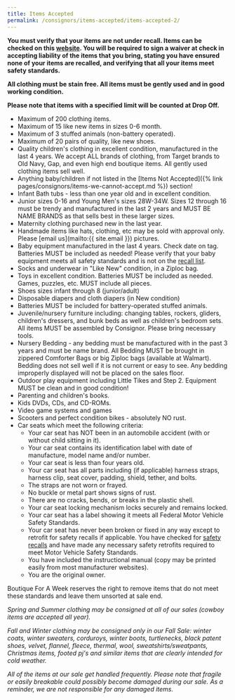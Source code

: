 ```yaml
---
title: Items Accepted
permalink: /consignors/items-accepted/items-accepted-2/
---
```


**You must verify that your items are not under recall. Items can be checked on this [website](https://www.cpsc.gov/Recalls). You will be required to sign a waiver at check in accepting liability of the items that you bring, stating you have ensured none of your items are recalled, and verifying that all your items meet safety standards.**

**All clothing must be stain free. All items must be gently used and in good working condition.**

**Please note that items with a specified limit will be counted at Drop Off.**

* Maximum of 200 clothing items.
* Maximum of 15 like new items in sizes 0-6 month.
* Maximum of 3 stuffed animals (non-battery operated).
* Maximum of 20 pairs of quality, like new shoes.
* Quality children's clothing in excellent condition, manufactured in the last 4 years. We accept ALL brands of clothing, from Target brands to Old Navy, Gap, and even high end boutique items. All gently used clothing items sell well.
* Anything baby/children if not listed in the [Items Not Accepted]({% link pages/consignors/items-we-cannot-accept.md %}) section!
* Infant Bath tubs - less than one year old and in excellent condition.
* Junior sizes 0-16 and Young Men's sizes 28W-34W. Sizes 12 through 16 must be trendy and manufactured in the last 2 years and MUST BE NAME BRANDS as that sells best in these larger sizes.
* Maternity clothing purchased new in the last year.
* Handmade items like hats, clothing, etc may be sold with approval only. Please [email us](mailto:{{ site.email }}) pictures.
* Baby equipment manufactured in the last 4 years. Check date on tag. Batteries MUST be included as needed! Please verify that your baby equipment meets all safety standards and is not on the [recall list](https://www.cpsc.gov/Recalls "Government Recall List").
* Socks and underwear in "Like New" condition, in a Ziploc bag.
* Toys in excellent condition. Batteries MUST be included as needed. Games, puzzles, etc. MUST include all pieces.
* Shoes sizes infant through 8 (junior/adult)
* Disposable diapers and cloth diapers (in New condition)
* Batteries MUST be included for battery-operated stuffed animals.
* Juvenile/nursery furniture including: changing tables, rockers, gliders, children's dressers, and bunk beds as well as children's bedroom sets. All items MUST be assembled by Consignor. Please bring necessary tools.
* Nursery Bedding - any bedding must be manufactured with in the past 3 years and must be name brand. All Bedding MUST be brought in zippered Comforter Bags or big Ziploc bags (available at Walmart). Bedding does not sell well if it is not current or easy to see. Any bedding improperly displayed will not be placed on the sales floor.
* Outdoor play equipment including Little Tikes and Step 2\. Equipment MUST be clean and in good condition!
* Parenting and children's books.
* Kids DVDs, CDs, and CD-ROMs.
* Video game systems and games
* Scooters and perfect condition bikes - absolutely NO rust.
* Car seats which meet the following criteria:
    * Your car seat has NOT been in an automobile accident (with or without child sitting in it).
    * Your car seat contains its identification label with date of manufacture, model name and/or number.
    * Your car seat is less than four years old.
    * Your car seat has all parts including (if applicable) harness straps, harness clip, seat cover, padding, shield, tether, and bolts.
    * The straps are not worn or frayed.
    * No buckle or metal part shows signs of rust.
    * There are no cracks, bends, or breaks in the plastic shell.
    * Your car seat locking mechanism locks securely and remains locked.
    * Your car seat has a label showing it meets all Federal Motor Vehicle Safety Standards.
    * Your car seat has never been broken or fixed in any way except to retrofit for safety recalls if applicable. You have checked for [safety recalls](https://www.nhtsa.gov/recalls#car-seats) and have made any necessary safety retrofits required to meet Motor Vehicle Safety Standards.
    * You have included the instructional manual (copy may be printed easily from most manufacturer websites).
    * You are the original owner.

Boutique For A Week reserves the right to remove items that do not meet these standards and leave them unsorted at sale end.

_Spring and Summer clothing may be consigned at all of our sales (cowboy items are accepted all year)._

_Fall and Winter clothing may be consigned only in our Fall Sale: winter coats, winter sweaters, corduroys, winter boots, turtlenecks, black patent shoes, velvet, flannel, fleece, thermal, wool, sweatshirts/sweatpants, Christmas items, footed pj's and similar items that are clearly intended for cold weather._

_All of the items at our sale get handled frequently. Please note that fragile or easily breakable could possibly become damaged during our sale. As a reminder, we are not responsible for any damaged items._
